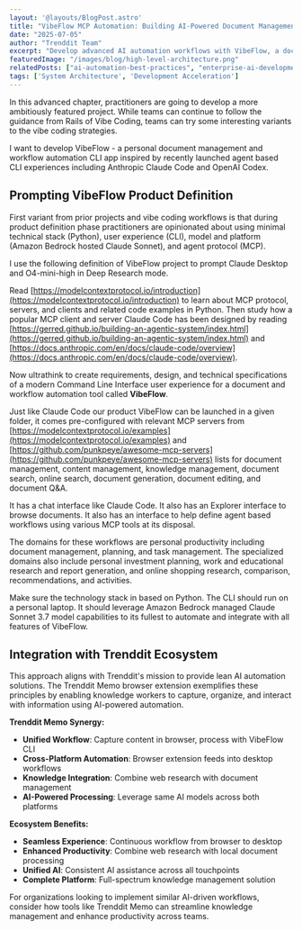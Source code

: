 ```yaml
---
layout: '@layouts/BlogPost.astro'
title: "VibeFlow MCP Automation: Building AI-Powered Document Management CLI"
date: "2025-07-05"
author: "Trenddit Team"
excerpt: "Develop advanced AI automation workflows with VibeFlow, a document management CLI using Model Context Protocol and Amazon Bedrock Claude Sonnet."
featuredImage: "/images/blog/high-level-architecture.png"
relatedPosts: ["ai-automation-best-practices", "enterprise-ai-development-workflows", "vibe-coding-workflow-fundamentals"]
tags: ['System Architecture', 'Development Acceleration']
---
```


In this advanced chapter, practitioners are going to develop a more ambitiously featured project. While teams can continue to follow the guidance from Rails of Vibe Coding, teams can try some interesting variants to the vibe coding strategies.

I want to develop VibeFlow - a personal document management and workflow automation CLI app inspired by recently launched agent based CLI experiences including Anthropic Claude Code and OpenAI Codex.

## Prompting VibeFlow Product Definition

First variant from prior projects and vibe coding workflows is that during product definition phase practitioners are opinionated about using minimal technical stack (Python), user experience (CLI), model and platform (Amazon Bedrock hosted Claude Sonnet), and agent protocol (MCP).

I use the following definition of VibeFlow project to prompt Claude Desktop and O4-mini-high in Deep Research mode.

Read [https://modelcontextprotocol.io/introduction](https://modelcontextprotocol.io/introduction) to learn about MCP protocol, servers, and clients and related code examples in Python. Then study how a popular MCP client and server Claude Code has been designed by reading [https://gerred.github.io/building-an-agentic-system/index.html](https://gerred.github.io/building-an-agentic-system/index.html) and [https://docs.anthropic.com/en/docs/claude-code/overview](https://docs.anthropic.com/en/docs/claude-code/overview). 

Now ultrathink to create requirements, design, and technical specifications of a modern Command Line Interface user experience for a document and workflow automation tool called **VibeFlow**.

Just like Claude Code our product VibeFlow can be launched in a given folder, it comes pre-configured with relevant MCP servers from [https://modelcontextprotocol.io/examples](https://modelcontextprotocol.io/examples) and [https://github.com/punkpeye/awesome-mcp-servers](https://github.com/punkpeye/awesome-mcp-servers) lists for document management, content management, knowledge management, document search, online search, document generation, document editing, and document Q&A. 

It has a chat interface like Claude Code. It also has an Explorer interface to browse documents. It also has an interface to help define agent based workflows using various MCP tools at its disposal. 

The domains for these workflows are personal productivity including document management, planning, and task management. The specialized domains also include personal investment planning, work and educational research and report generation, and online shopping research, comparison, recommendations, and activities. 

Make sure the technology stack in based on Python. The CLI should run on a personal laptop. It should leverage Amazon Bedrock managed Claude Sonnet 3.7 model capabilities to its fullest to automate and integrate with all features of VibeFlow.

## Integration with Trenddit Ecosystem

This approach aligns with Trenddit's mission to provide lean AI automation solutions. The Trenddit Memo browser extension exemplifies these principles by enabling knowledge workers to capture, organize, and interact with information using AI-powered automation.

**Trenddit Memo Synergy:**
- **Unified Workflow**: Capture content in browser, process with VibeFlow CLI
- **Cross-Platform Automation**: Browser extension feeds into desktop workflows
- **Knowledge Integration**: Combine web research with document management
- **AI-Powered Processing**: Leverage same AI models across both platforms

**Ecosystem Benefits:**
- **Seamless Experience**: Continuous workflow from browser to desktop
- **Enhanced Productivity**: Combine web research with local document processing
- **Unified AI**: Consistent AI assistance across all touchpoints
- **Complete Platform**: Full-spectrum knowledge management solution

For organizations looking to implement similar AI-driven workflows, consider how tools like Trenddit Memo can streamline knowledge management and enhance productivity across teams.